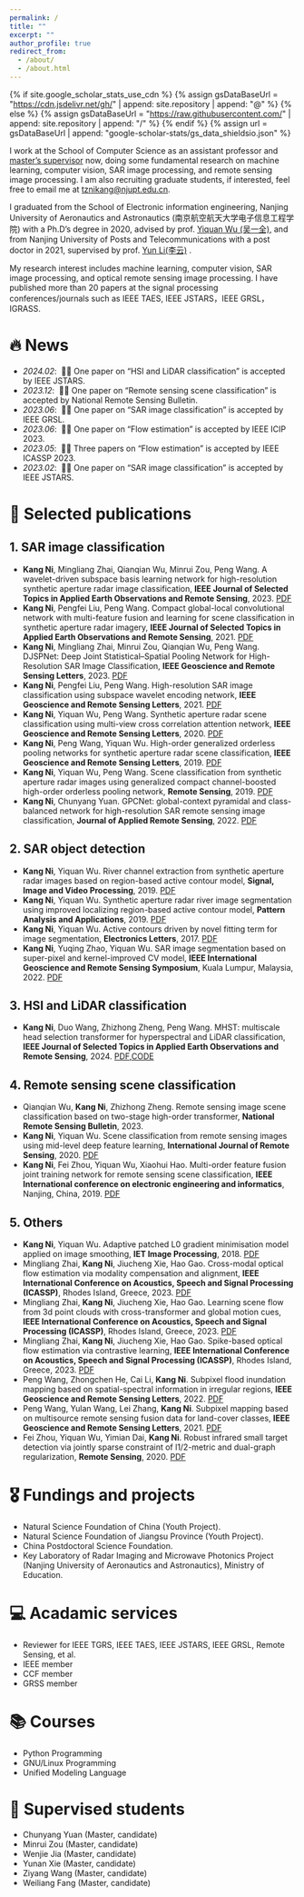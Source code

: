 ```yaml
---
permalink: /
title: ""
excerpt: ""
author_profile: true
redirect_from: 
  - /about/
  - /about.html
---
```


{% if site.google_scholar_stats_use_cdn %}
{% assign gsDataBaseUrl = "https://cdn.jsdelivr.net/gh/" | append: site.repository | append: "@" %}
{% else %}
{% assign gsDataBaseUrl = "https://raw.githubusercontent.com/" | append: site.repository | append: "/" %}
{% endif %}
{% assign url = gsDataBaseUrl | append: "google-scholar-stats/gs_data_shieldsio.json" %}

<span class='anchor' id='about-me'></span>

I work at the School of Computer Science  as an assistant professor and [master’s supervisor](https://yjs.njupt.edu.cn/dsgl/nocontrol/college/dsfcxq.htm?dsJbxxId=32C25D4D68CE834EB4FF94079834CE0E) now, doing some fundamental research on  machine learning, computer vision, SAR image processing, and remote sensing image processing. I am also recruiting graduate students, if interested, feel free to email me at [tznikang@njupt.edu.cn](mailto:tznikang@njupt.edu.cn).

I graduated from the School of Electronic information engineering, Nanjing University of Aeronautics and Astronautics (南京航空航天大学电子信息工程学院) with a Ph.D’s degree in 2020, advised by prof. [Yiquan Wu (吴一全),](http://faculty.nuaa.edu.cn/wyq2/zh_CN/index.htm) and from Nanjing University of Posts and Telecommunications with a post doctor in 2021, supervised by prof. [Yun Li(李云)](https://lidata-ai.github.io) .

My research interest includes machine learning, computer vision, SAR image processing, and optical remote sensing image processing. I have published more than 20 papers  at the signal processing conferences/journals such as IEEE TAES, IEEE JSTARS，IEEE GRSL，IGRASS.



# 🔥 News
- *2024.02*: &nbsp;🎉🎉 One paper on “HSI and LiDAR classification” is accepted by IEEE JSTARS. 
- *2023.12*: &nbsp;🎉🎉 One paper on “Remote sensing scene classification” is accepted by National Remote Sensing Bulletin. 
- *2023.06*: &nbsp;🎉🎉 One paper on “SAR image classification” is accepted by IEEE GRSL. 
- *2023.06*: &nbsp;🎉🎉 One paper on “Flow estimation” is accepted by IEEE ICIP 2023. 
- *2023.05*: &nbsp;🎉🎉 Three papers on “Flow estimation” is accepted by IEEE ICASSP 2023. 
- *2023.02*: &nbsp;🎉🎉 One paper on “SAR image classification” is accepted by IEEE JSTARS. 

# 📝 Selected publications 

## 1. SAR image classification
- **Kang Ni**, Mingliang Zhai, Qianqian Wu, Minrui Zou, Peng Wang. A wavelet-driven subspace basis learning network for high-resolution synthetic aperture radar image classification, **IEEE Journal of Selected Topics in Applied Earth Observations and Remote Sensing**, 2023. [PDF](https://ieeexplore.ieee.org/document/10035967)
- **Kang Ni**, Pengfei Liu, Peng Wang. Compact global-local convolutional network with multi-feature fusion and learning for scene classification in synthetic aperture radar imagery, **IEEE Journal of Selected Topics in Applied Earth Observations and Remote Sensing**, 2021. [PDF](https://ieeexplore.ieee.org/document/9484804)
- **Kang Ni**, Mingliang Zhai, Minrui Zou, Qianqian Wu, Peng Wang. DJSPNet: Deep Joint Statistical–Spatial Pooling Network for High-Resolution SAR Image Classification, **IEEE Geoscience and Remote Sensing Letters**, 2023. [PDF](https://ieeexplore.ieee.org/document/10160023)
- **Kang Ni**, Pengfei Liu, Peng Wang. High-resolution SAR image classification using subspace wavelet encoding network, **IEEE Geoscience and Remote Sensing Letters**, 2021. [PDF](https://ieeexplore.ieee.org/document/9584865)
- **Kang Ni**, Yiquan Wu, Peng Wang. Synthetic aperture radar scene classification using multi-view cross correlation attention network, **IEEE Geoscience and Remote Sensing Letters**, 2020. [PDF](https://ieeexplore.ieee.org/document/8915791)
- **Kang Ni**, Peng Wang, Yiquan Wu. High-order generalized orderless pooling networks for synthetic aperture radar scene classification, **IEEE Geoscience and Remote Sensing Letters**, 2019. [PDF](https://ieeexplore.ieee.org/document/8695749)
- **Kang Ni**, Yiquan Wu, Peng Wang. Scene classification from synthetic aperture radar images using generalized compact channel-boosted high-order orderless pooling network, **Remote Sensing**, 2019. [PDF](https://www.mdpi.com/2072-4292/11/9/1079)
- **Kang Ni**, Chunyang Yuan. GPCNet: global-context pyramidal and class-balanced network for high-resolution SAR remote sensing image classification, **Journal of Applied Remote Sensing**, 2022. [PDF](https://www.spiedigitallibrary.org/journals/journal-of-applied-remote-sensing/volume-16/issue-3/036510/GPCNet--global-context-pyramidal-and-class-balanced-network-for/10.1117/1.JRS.16.036510.short)

## 2. SAR object detection
- **Kang Ni**, Yiquan Wu. River channel extraction from synthetic aperture radar images based on region-based active contour model, **Signal, Image and Video Processing**, 2019. [PDF](https://link.springer.com/article/10.1007/s11760-019-01452-1)
- **Kang Ni**, Yiquan Wu. Synthetic aperture radar river image segmentation using improved localizing region-based active contour model, **Pattern Analysis and Applications**, 2019. [PDF](https://link.springer.com/article/10.1007/s10044-018-0683-6)
- **Kang Ni**, Yiquan Wu. Active contours driven by novel fitting term for image segmentation, **Electronics Letters**, 2017. [PDF](https://ietresearch.onlinelibrary.wiley.com/doi/10.1049/el.2017.1531)
- **Kang Ni**, Yuqing Zhao, Yiquan Wu. SAR image segmentation based on super-pixel and kernel-improved CV model, **IEEE International Geoscience and Remote Sensing Symposium**, Kuala Lumpur, Malaysia, 2022. [PDF](https://ieeexplore.ieee.org/document/9883471/)

## 3. HSI and LiDAR classification
- **Kang Ni**, Duo Wang, Zhizhong Zheng, Peng Wang. MHST: multiscale head selection transformer for hyperspectral and LiDAR classification, **IEEE Journal of Selected Topics in Applied Earth Observations and Remote Sensing**, 2024. [PDF](https://ieeexplore.ieee.org/document/10438852),[CODE](https://github.com/RSIP-NJUPT/MHST)

## 4. Remote sensing scene classification
-  Qianqian Wu, **Kang Ni**, Zhizhong Zheng. Remote sensing image scene classification based on two-stage high-order transformer, **National Remote Sensing Bulletin**, 2023.
-  **Kang Ni**, Yiquan Wu. Scene classification from remote sensing images using mid-level deep feature learning, **International Journal of Remote Sensing**, 2020. [PDF](https://www.tandfonline.com/doi/abs/10.1080/01431161.2019.1667551?journalCode=tres20)
-  **Kang Ni**, Fei Zhou, Yiquan Wu, Xiaohui Hao. Multi-order feature fusion joint training network for remote sensing scene classification, **IEEE International conference on electronic engineering and informatics**, Nanjing, China, 2019. [PDF](https://ieeexplore.ieee.org/document/8991135/)

## 5. Others
- **Kang Ni**, Yiquan Wu. Adaptive patched L0 gradient minimisation model applied on image smoothing, **IET Image Processing**, 2018. [PDF](https://ietresearch.onlinelibrary.wiley.com/doi/10.1049/iet-ipr.2017.1223)
- Mingliang Zhai, **Kang Ni**, Jiucheng Xie, Hao Gao. Cross-modal optical flow estimation via modality compensation and alignment, **IEEE International Conference on Acoustics, Speech and Signal Processing (ICASSP)**, Rhodes Island, Greece, 2023. [PDF](https://ieeexplore.ieee.org/document/10095898)
- Mingliang Zhai, **Kang Ni**, Jiucheng Xie, Hao Gao. Learning scene flow from 3d point clouds with cross-transformer and global motion cues, **IEEE International Conference on Acoustics, Speech and Signal Processing (ICASSP)**, Rhodes Island, Greece, 2023. [PDF](https://ieeexplore.ieee.org/document/10095650)
- Mingliang Zhai, **Kang Ni**, Jiucheng Xie, Hao Gao. Spike-based optical flow estimation via contrastive learning, **IEEE International Conference on Acoustics, Speech and Signal Processing (ICASSP)**, Rhodes Island, Greece, 2023. [PDF](https://ieeexplore.ieee.org/document/10094700)
- Peng Wang, Zhongchen He, Cai Li, **Kang Ni**. Subpixel flood inundation mapping based on spatial-spectral information in irregular regions, **IEEE Geoscience and Remote Sensing Letters**, 2022. [PDF](https://ieeexplore.ieee.org/document/9885242)
- Peng Wang, Yulan Wang, Lei Zhang, **Kang Ni**. Subpixel mapping based on multisource remote sensing fusion data for land-cover classes, **IEEE Geoscience and Remote Sensing Letters**, 2021. [PDF](https://ieeexplore.ieee.org/document/9411930)
- Fei Zhou, Yiquan Wu, Yimian Dai, **Kang Ni**. Robust infrared small target detection via jointly sparse constraint of l1/2-metric and dual-graph regularization, **Remote Sensing**, 2020. [PDF](https://www.mdpi.com/2072-4292/12/12/1963)

# 🎖 Fundings and projects
- Natural Science Foundation of China (Youth Project). 
- Natural Science Foundation of Jiangsu Province (Youth Project).
- China Postdoctoral Science Foundation.
- Key Laboratory of Radar Imaging and Microwave Photonics Project (Nanjing University of Aeronautics and Astronautics), Ministry of Education.


# 💻 Acadamic services
- Reviewer for IEEE TGRS, IEEE TAES, IEEE JSTARS, IEEE GRSL, Remote Sensing, et al.
- IEEE member
- CCF member
- GRSS member

# 📚 Courses
- Python Programming
- GNU/Linux Programming
- Unified Modeling Language

# 📖 Supervised students
- Chunyang Yuan (Master, candidate)
- Minrui Zou (Master, candidate)
- Wenjie Jia (Master, candidate)
- Yunan Xie (Master, candidate)
- Ziyang Wang (Master, candidate)
- Weiliang Fang (Master, candidate)



